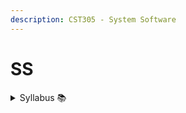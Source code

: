 ```yaml
---
description: CST305 - System Software
---
```


# SS

<details>

<summary>Syllabus 📚</summary>



</details>
